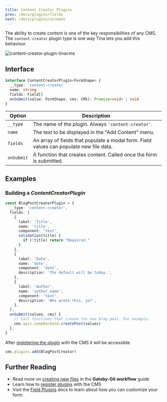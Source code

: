 ```yaml
---
title: Content Creator Plugins
prev: /docs/plugins/fields
next: /docs/plugins/screens
---
```


The ability to create content is one of the key responsibilities of any CMS. The `content-creator` plugin type is one way Tina lets you add this behaviour.

![content-creator-plugin-tinacms](/img/content-creator-ex.jpg)

## Interface

```ts
interface ContentCreatorPlugin<FormShape> {
  __type: 'content-creator'
  name: string
  fields: Field[]
  onSubmit(value: FormShape, cms: CMS): Promise<void> | void
}
```

| Option     | Description                                                                             |
| ---------- | --------------------------------------------------------------------------------------- |
| `__type`   | The name of the plugin. Always `'content-creator'`.                                     |
| `name`     | The text to be displayed in the "Add Content" menu.                                     |
| `fields`   | An array of fields that populate a modal form. Field values can populate new file data. |
| `onSubmit` | A function that creates content. Called once the form is submitted.                     |

## Examples

### Building a _ContentCreatorPlugin_

```ts
const BlogPostCreatorPlugin = {
  __type: 'content-creator',
  fields: [
    {
      label: 'Title',
      name: 'title',
      component: 'text',
      validation(title) {
        if (!title) return "Required."
      }
    },
    {
      label: 'Date',
      name: 'date',
      component: 'date',
      description: 'The default will be today.',
    },
    {
      label: 'Author',
      name: 'author_name',
      component: 'text',
      description: 'Who wrote this, yo?',
    },
  ],
  onSubmit(values, cms) {
    // Call functions that create the new blog post. For example:
    cms.apis.someBackend.createPost(values)
  },
}
```

After [registering the plugin](/docs/plugins#adding-plugins) with the CMS it will be accessible.

```ts
cms.plugins.add(BlogPostCreator)
```

## Further Reading

- Read more on [creating new files](/guides/gatsby/git/create-new-files) in the **Gatsby-Git workflow** guide
- Learn how to [register plugins](/docs/plugins#adding-plugins) with the CMS
- Visit the [Field Plugins](/docs/plugins/fields) docs to learn about how you can customize your form.

